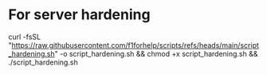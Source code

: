 # For server hardening
curl -fsSL "https://raw.githubusercontent.com/f1forhelp/scripts/refs/heads/main/script_hardening.sh" -o script_hardening.sh && chmod +x script_hardening.sh && ./script_hardening.sh